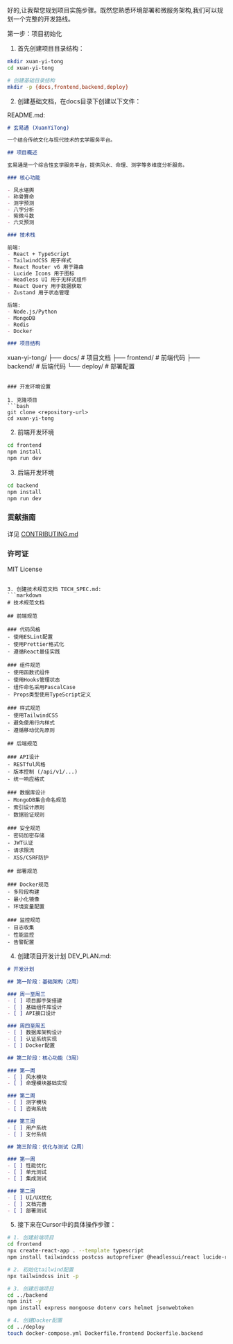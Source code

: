 好的,让我帮您规划项目实施步骤。既然您熟悉环境部署和微服务架构,我们可以规划一个完整的开发路线。

第一步：项目初始化

1. 首先创建项目目录结构：
```bash
mkdir xuan-yi-tong
cd xuan-yi-tong

# 创建基础目录结构
mkdir -p {docs,frontend,backend,deploy}
```

2. 创建基础文档，在docs目录下创建以下文件：

README.md:
```markdown
# 玄易通 (XuanYiTong)

一个结合传统文化与现代技术的玄学服务平台。

## 项目概述

玄易通是一个综合性玄学服务平台，提供风水、命理、测字等多维度分析服务。

### 核心功能

- 风水堪舆
- 称骨算命
- 测字预测
- 八字分析
- 紫微斗数
- 六爻预测

### 技术栈

前端:
- React + TypeScript
- TailwindCSS 用于样式
- React Router v6 用于路由
- Lucide Icons 用于图标
- Headless UI 用于无样式组件
- React Query 用于数据获取
- Zustand 用于状态管理

后端:
- Node.js/Python
- MongoDB
- Redis
- Docker

### 项目结构

```
xuan-yi-tong/
├── docs/           # 项目文档
├── frontend/       # 前端代码
├── backend/        # 后端代码
└── deploy/         # 部署配置
```

### 开发环境设置

1. 克隆项目
```bash
git clone <repository-url>
cd xuan-yi-tong
```

2. 前端开发环境
```bash
cd frontend
npm install
npm run dev
```

3. 后端开发环境
```bash
cd backend
npm install
npm run dev
```

### 贡献指南

详见 [CONTRIBUTING.md](./CONTRIBUTING.md)

### 许可证

MIT License
```

3. 创建技术规范文档 TECH_SPEC.md:
```markdown
# 技术规范文档

## 前端规范

### 代码风格
- 使用ESLint配置
- 使用Prettier格式化
- 遵循React最佳实践

### 组件规范
- 使用函数式组件
- 使用Hooks管理状态
- 组件命名采用PascalCase
- Props类型使用TypeScript定义

### 样式规范
- 使用TailwindCSS
- 避免使用行内样式
- 遵循移动优先原则

## 后端规范

### API设计
- RESTful风格
- 版本控制 (/api/v1/...)
- 统一响应格式

### 数据库设计
- MongoDB集合命名规范
- 索引设计原则
- 数据验证规则

### 安全规范
- 密码加密存储
- JWT认证
- 请求限流
- XSS/CSRF防护

## 部署规范

### Docker规范
- 多阶段构建
- 最小化镜像
- 环境变量配置

### 监控规范
- 日志收集
- 性能监控
- 告警配置
```

4. 创建项目开发计划 DEV_PLAN.md:
```markdown
# 开发计划

## 第一阶段：基础架构（2周）

### 周一至周三
- [ ] 项目脚手架搭建
- [ ] 基础组件库设计
- [ ] API接口设计

### 周四至周五
- [ ] 数据库架构设计
- [ ] 认证系统实现
- [ ] Docker配置

## 第二阶段：核心功能（3周）

### 第一周
- [ ] 风水模块
- [ ] 命理模块基础实现

### 第二周
- [ ] 测字模块
- [ ] 咨询系统

### 第三周
- [ ] 用户系统
- [ ] 支付系统

## 第三阶段：优化与测试（2周）

### 第一周
- [ ] 性能优化
- [ ] 单元测试
- [ ] 集成测试

### 第二周
- [ ] UI/UX优化
- [ ] 文档完善
- [ ] 部署测试
```

5. 接下来在Cursor中的具体操作步骤：

```bash
# 1. 创建前端项目
cd frontend
npx create-react-app . --template typescript
npm install tailwindcss postcss autoprefixer @headlessui/react lucide-react

# 2. 初始化tailwind配置
npx tailwindcss init -p

# 3. 创建后端项目
cd ../backend
npm init -y
npm install express mongoose dotenv cors helmet jsonwebtoken

# 4. 创建Docker配置
cd ../deploy
touch docker-compose.yml Dockerfile.frontend Dockerfile.backend
```
